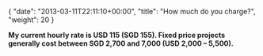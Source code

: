 {
   "date": "2013-03-11T22:11:10+00:00",
   "title": "How much do you charge?",
   "weight": 20
}

**My current hourly rate is USD 115 (SGD 155). Fixed price projects generally cost between SGD 2,700 and 7,000 (USD 2,000 – 5,500).**